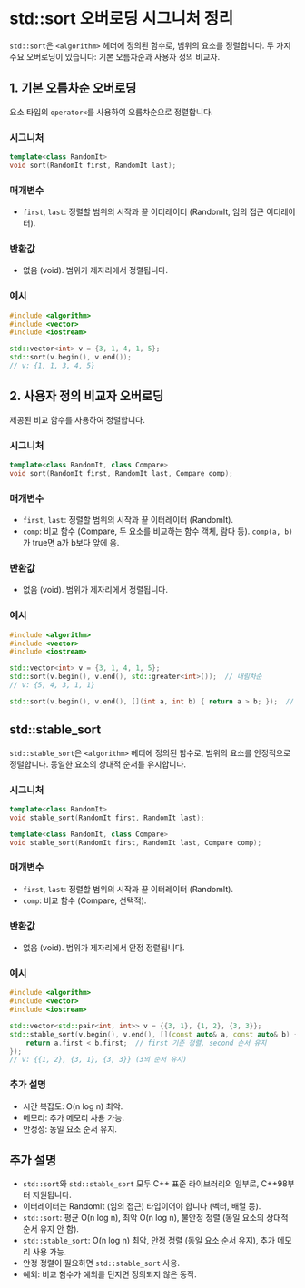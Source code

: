 # std::sort 오버로딩 시그니처 정리

`std::sort`은 `<algorithm>` 헤더에 정의된 함수로, 범위의 요소를 정렬합니다. 두 가지 주요 오버로딩이 있습니다: 기본 오름차순과 사용자 정의 비교자.

## 1. 기본 오름차순 오버로딩
요소 타입의 `operator<`를 사용하여 오름차순으로 정렬합니다.

### 시그니처
```cpp
template<class RandomIt>
void sort(RandomIt first, RandomIt last);
```

### 매개변수
- `first`, `last`: 정렬할 범위의 시작과 끝 이터레이터 (RandomIt, 임의 접근 이터레이터).

### 반환값
- 없음 (void). 범위가 제자리에서 정렬됩니다.

### 예시
```cpp
#include <algorithm>
#include <vector>
#include <iostream>

std::vector<int> v = {3, 1, 4, 1, 5};
std::sort(v.begin(), v.end());
// v: {1, 1, 3, 4, 5}
```

## 2. 사용자 정의 비교자 오버로딩
제공된 비교 함수를 사용하여 정렬합니다.

### 시그니처
```cpp
template<class RandomIt, class Compare>
void sort(RandomIt first, RandomIt last, Compare comp);
```

### 매개변수
- `first`, `last`: 정렬할 범위의 시작과 끝 이터레이터 (RandomIt).
- `comp`: 비교 함수 (Compare, 두 요소를 비교하는 함수 객체, 람다 등). `comp(a, b)`가 true면 a가 b보다 앞에 옴.

### 반환값
- 없음 (void). 범위가 제자리에서 정렬됩니다.

### 예시
```cpp
#include <algorithm>
#include <vector>
#include <iostream>

std::vector<int> v = {3, 1, 4, 1, 5};
std::sort(v.begin(), v.end(), std::greater<int>());  // 내림차순
// v: {5, 4, 3, 1, 1}

std::sort(v.begin(), v.end(), [](int a, int b) { return a > b; });  // 람다로 내림차순
```

## std::stable_sort
`std::stable_sort`은 `<algorithm>` 헤더에 정의된 함수로, 범위의 요소를 안정적으로 정렬합니다. 동일한 요소의 상대적 순서를 유지합니다.

### 시그니처
```cpp
template<class RandomIt>
void stable_sort(RandomIt first, RandomIt last);

template<class RandomIt, class Compare>
void stable_sort(RandomIt first, RandomIt last, Compare comp);
```

### 매개변수
- `first`, `last`: 정렬할 범위의 시작과 끝 이터레이터 (RandomIt).
- `comp`: 비교 함수 (Compare, 선택적).

### 반환값
- 없음 (void). 범위가 제자리에서 안정 정렬됩니다.

### 예시
```cpp
#include <algorithm>
#include <vector>
#include <iostream>

std::vector<std::pair<int, int>> v = {{3, 1}, {1, 2}, {3, 3}};
std::stable_sort(v.begin(), v.end(), [](const auto& a, const auto& b) {
    return a.first < b.first;  // first 기준 정렬, second 순서 유지
});
// v: {{1, 2}, {3, 1}, {3, 3}} (3의 순서 유지)
```

### 추가 설명
- 시간 복잡도: O(n log n) 최악.
- 메모리: 추가 메모리 사용 가능.
- 안정성: 동일 요소 순서 유지.

## 추가 설명
- `std::sort`와 `std::stable_sort` 모두 C++ 표준 라이브러리의 일부로, C++98부터 지원됩니다.
- 이터레이터는 RandomIt (임의 접근) 타입이어야 합니다 (벡터, 배열 등).
- `std::sort`: 평균 O(n log n), 최악 O(n log n), 불안정 정렬 (동일 요소의 상대적 순서 유지 안 함).
- `std::stable_sort`: O(n log n) 최악, 안정 정렬 (동일 요소 순서 유지), 추가 메모리 사용 가능.
- 안정 정렬이 필요하면 `std::stable_sort` 사용.
- 예외: 비교 함수가 예외를 던지면 정의되지 않은 동작.